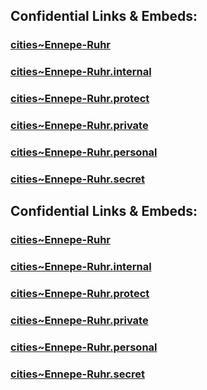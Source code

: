 ﻿
## Confidential Links & Embeds: 

### [cities~Ennepe-Ruhr](../../../../../../../../../../_public/Earth/Continent/Europe/Europe~Central/Germany/Germany~West/Nord_Rhein-Westfalen/counties~NW/Ennepe-Ruhr-Kreis/cities~Ennepe-Ruhr.md) 

### [cities~Ennepe-Ruhr.internal](../../../../../../../../../../_internal/Earth/Continent/Europe/Europe~Central/Germany/Germany~West/Nord_Rhein-Westfalen/counties~NW/Ennepe-Ruhr-Kreis/cities~Ennepe-Ruhr.internal.md) 

### [cities~Ennepe-Ruhr.protect](../../../../../../../../../../_protect/Earth/Continent/Europe/Europe~Central/Germany/Germany~West/Nord_Rhein-Westfalen/counties~NW/Ennepe-Ruhr-Kreis/cities~Ennepe-Ruhr.protect.md) 

### [cities~Ennepe-Ruhr.private](../../../../../../../../../../_private/Earth/Continent/Europe/Europe~Central/Germany/Germany~West/Nord_Rhein-Westfalen/counties~NW/Ennepe-Ruhr-Kreis/cities~Ennepe-Ruhr.private.md) 

### [cities~Ennepe-Ruhr.personal](../../../../../../../../../../_personal/Earth/Continent/Europe/Europe~Central/Germany/Germany~West/Nord_Rhein-Westfalen/counties~NW/Ennepe-Ruhr-Kreis/cities~Ennepe-Ruhr.personal.md) 

### [cities~Ennepe-Ruhr.secret](../../../../../../../../../../_secret/Earth/Continent/Europe/Europe~Central/Germany/Germany~West/Nord_Rhein-Westfalen/counties~NW/Ennepe-Ruhr-Kreis/cities~Ennepe-Ruhr.secret.md) 

## Confidential Links & Embeds: 

### [cities~Ennepe-Ruhr](/_public/Earth/Continent/Europe/Europe~Central/Germany/Germany~West/Nord_Rhein-Westfalen/counties~NW/Ennepe-Ruhr-Kreis/cities~Ennepe-Ruhr.md) 

### [cities~Ennepe-Ruhr.internal](/_internal/Earth/Continent/Europe/Europe~Central/Germany/Germany~West/Nord_Rhein-Westfalen/counties~NW/Ennepe-Ruhr-Kreis/cities~Ennepe-Ruhr.internal.md) 

### [cities~Ennepe-Ruhr.protect](/_protect/Earth/Continent/Europe/Europe~Central/Germany/Germany~West/Nord_Rhein-Westfalen/counties~NW/Ennepe-Ruhr-Kreis/cities~Ennepe-Ruhr.protect.md) 

### [cities~Ennepe-Ruhr.private](/_private/Earth/Continent/Europe/Europe~Central/Germany/Germany~West/Nord_Rhein-Westfalen/counties~NW/Ennepe-Ruhr-Kreis/cities~Ennepe-Ruhr.private.md) 

### [cities~Ennepe-Ruhr.personal](/_personal/Earth/Continent/Europe/Europe~Central/Germany/Germany~West/Nord_Rhein-Westfalen/counties~NW/Ennepe-Ruhr-Kreis/cities~Ennepe-Ruhr.personal.md) 

### [cities~Ennepe-Ruhr.secret](/_secret/Earth/Continent/Europe/Europe~Central/Germany/Germany~West/Nord_Rhein-Westfalen/counties~NW/Ennepe-Ruhr-Kreis/cities~Ennepe-Ruhr.secret.md) 
